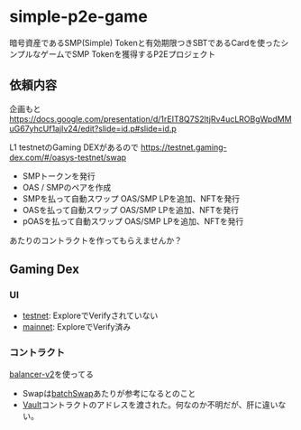 # simple-p2e-game
暗号資産であるSMP(Simple) Tokenと有効期限つきSBTであるCardを使ったシンプルなゲームでSMP Tokenを獲得するP2Eプロジェクト
## 依頼内容
企画もと
https://docs.google.com/presentation/d/1rEIT8Q7S2ltjRv4ucLROBgWpdMMuG67yhcUf1ajIv24/edit?slide=id.p#slide=id.p

L1 testnetのGaming DEXがあるので
https://testnet.gaming-dex.com/#/oasys-testnet/swap

- SMPトークンを発行
- OAS / SMPのペアを作成
- SMPを払って自動スワップ OAS/SMP LPを追加、NFTを発行
- OASを払って自動スワップ OAS/SMP LPを追加、NFTを発行
- pOASを払って自動スワップ OAS/SMP LPを追加、NFTを発行

あたりのコントラクトを作ってもらえませんか？

## Gaming Dex

### UI
- [testnet](https://testnet.gaming-dex.com/#/oasys-testnet/swap): ExploreでVerifyされていない
- [mainnet](https://www.gaming-dex.com/#/defiverse/swap): ExploreでVerify済み

### コントラクト
[balancer-v2](https://github.com/balancer/balancer-v2-monorepo/tree/master)を使ってる
- Swapは[batchSwap](https://github.com/balancer/balancer-v2-monorepo/blob/master/pkg/vault/contracts/Swaps.sol#L109)あたりが参考になるとのこと
- [Vault](https://scan-testnet.defi-verse.org/address/0x2Da016a77E290fb82F5af7051198304d57779f5d?tab=contract)コントラクトのアドレスを渡された。何なのか不明だが、肝に違いない。
